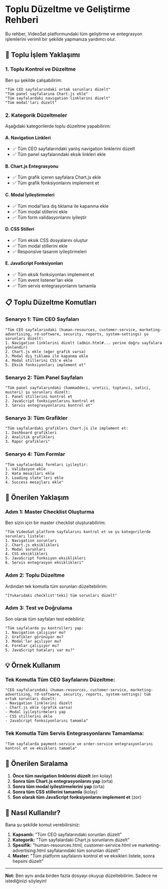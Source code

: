 # Toplu Düzeltme ve Geliştirme Rehberi

Bu rehber, VideoSat platformundaki tüm geliştirme ve entegrasyon işlemlerini verimli bir şekilde yapmanıza yardımcı olur.

## 🎯 Toplu İşlem Yaklaşımı

### 1. **Toplu Kontrol ve Düzeltme**

Ben şu şekilde çalışabilirim:

```
"Tüm CEO sayfalarındaki ortak sorunları düzelt"
"Tüm panel sayfalarına Chart.js ekle"
"Tüm sayfalardaki navigation linklerini düzelt"
"Tüm modal'ları düzelt"
```

### 2. **Kategorik Düzeltmeler**

Aşağıdaki kategorilerde toplu düzeltme yapabilirim:

#### A. **Navigation Linkleri**
- ✅ Tüm CEO sayfalarındaki yanlış navigation linklerini düzelt
- ✅ Tüm panel sayfalarındaki eksik linkleri ekle

#### B. **Chart.js Entegrasyonu**
- ✅ Tüm grafik içeren sayfalara Chart.js ekle
- ✅ Tüm grafik fonksiyonlarını implement et

#### C. **Modal İyileştirmeleri**
- ✅ Tüm modal'lara dış tıklama ile kapanma ekle
- ✅ Tüm modal stillerini ekle
- ✅ Tüm form validasyonlarını iyileştir

#### D. **CSS Stilleri**
- ✅ Tüm eksik CSS dosyalarını oluştur
- ✅ Tüm modal stillerini ekle
- ✅ Responsive tasarım iyileştirmeleri

#### E. **JavaScript Fonksiyonları**
- ✅ Tüm eksik fonksiyonları implement et
- ✅ Tüm event listener'ları ekle
- ✅ Tüm servis entegrasyonlarını tamamla

## 📋 Toplu Düzeltme Komutları

### Senaryo 1: Tüm CEO Sayfaları

```
"Tüm CEO sayfalarındaki (human-resources, customer-service, marketing-advertising, rd-software, security, reports, system-settings) şu sorunları düzelt:
1. Navigation linklerini düzelt (admin.html#... yerine doğru sayfalara yönlendir)
2. Chart.js ekle (eğer grafik varsa)
3. Modal dış tıklama ile kapanma ekle
4. Modal stillerini CSS'e ekle
5. Eksik fonksiyonları implement et"
```

### Senaryo 2: Tüm Panel Sayfaları

```
"Tüm panel sayfalarındaki (hammaddeci, uretici, toptanci, satici, musteri) şu sorunları düzelt:
1. Panel stillerini kontrol et
2. JavaScript fonksiyonlarını kontrol et
3. Servis entegrasyonlarını kontrol et"
```

### Senaryo 3: Tüm Grafikler

```
"Tüm sayfalardaki grafikleri Chart.js ile implement et:
1. Dashboard grafikleri
2. Analitik grafikleri
3. Rapor grafikleri"
```

### Senaryo 4: Tüm Formlar

```
"Tüm sayfalardaki formları iyileştir:
1. Validasyon ekle
2. Hata mesajları ekle
3. Loading state'leri ekle
4. Success mesajları ekle"
```

## 🚀 Önerilen Yaklaşım

### Adım 1: Master Checklist Oluşturma

Ben sizin için bir master checklist oluşturabilirim:

```
"Tüm VideoSat platform sayfalarını kontrol et ve şu kategorilerde sorunları listele:
1. Navigation sorunları
2. Chart.js eksiklikleri
3. Modal sorunları
4. CSS eksiklikleri
5. JavaScript fonksiyon eksiklikleri
6. Servis entegrasyon eksiklikleri"
```

### Adım 2: Toplu Düzeltme

Ardından tek komutla tüm sorunları düzeltebilirim:

```
"[Yukarıdaki checklist'teki] tüm sorunları düzelt"
```

### Adım 3: Test ve Doğrulama

Son olarak tüm sayfaları test edebiliriz:

```
"Tüm sayfalarda şu kontrolleri yap:
1. Navigation çalışıyor mu?
2. Grafikler görünüyor mu?
3. Modal'lar açılıyor mu?
4. Formlar çalışıyor mu?
5. JavaScript hataları var mı?"
```

## 💡 Örnek Kullanım

### Tek Komutla Tüm CEO Sayfalarını Düzeltme:

```
"CEO sayfalarındaki (human-resources, customer-service, marketing-advertising, rd-software, security, reports, system-settings) tüm ortak sorunları düzelt:
- Navigation linklerini düzelt
- Chart.js ekle (grafik varsa)
- Modal iyileştirmeleri yap
- CSS stillerini ekle
- JavaScript fonksiyonlarını tamamla"
```

### Tek Komutla Tüm Servis Entegrasyonlarını Tamamlama:

```
"Tüm sayfalarda payment-service ve order-service entegrasyonlarını kontrol et ve eksikleri tamamla"
```

## 🎯 Önerilen Sıralama

1. **Önce tüm navigation linklerini düzelt** (en kolay)
2. **Sonra tüm Chart.js entegrasyonlarını yap** (orta)
3. **Sonra tüm modal iyileştirmelerini yap** (orta)
4. **Sonra tüm CSS stillerini tamamla** (kolay)
5. **Son olarak tüm JavaScript fonksiyonlarını implement et** (zor)

## 📝 Nasıl Kullanılır?

Bana şu şekilde komut verebilirsiniz:

1. **Kapsamlı:** "Tüm CEO sayfalarındaki sorunları düzelt"
2. **Kategorik:** "Tüm sayfalardaki Chart.js sorunlarını düzelt"
3. **Spesifik:** "human-resources.html, customer-service.html ve marketing-advertising.html sayfalarındaki tüm sorunları düzelt"
4. **Master:** "Tüm platform sayfalarını kontrol et ve eksikleri listele, sonra hepsini düzelt"

---

**Not:** Ben aynı anda birden fazla dosyayı okuyup düzeltebilirim. Sadece ne istediğinizi söyleyin!


